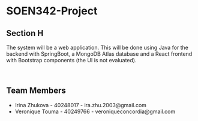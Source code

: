 # SOEN342-Project
<h2>Section H</h2>
<p>The system will be a web application. This will be done using Java for the backend with SpringBoot, a MongoDB Atlas database and a React frontend with Bootstrap components (the UI is not evaluated).</p>
<br>
<h2>Team Members</h2>
<ul>
  <li>Irina Zhukova - 40248017 - ira.zhu.2003@gmail.com</li>
  <li>Veronique Touma - 40249766 - veroniqueconcordia@gmail.com</li>
</ul>

